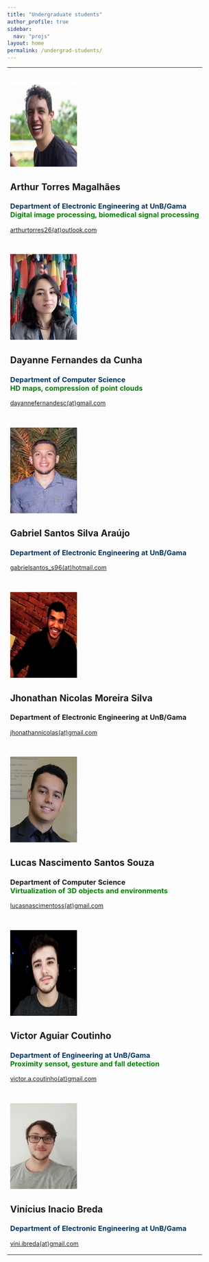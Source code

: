 ```yaml
---
title: "Undergraduate students"
author_profile: true
sidebar:
  nav: "projs"
layout: home
permalink: /undergrad-students/
---
```


<table>
<tbody>
<tr>
<td>
<div class="staff-content">
<h2 style="text-align: left;"><img class="wp-image-526 alignleft" src="https://github.com/DiogoCaetanoGarcia/minimal-mistakes/raw/master/assets/images/arthur_torres.jpeg" alt="" width="156" height="200" /></h2>
</div>
<div class="staff-content">
<h2 style="text-align: left;">Arthur Torres Magalhães</h2>
<h3 style="text-align: left;"><span style="color: #003366;">Department of Electronic Engineering at UnB/Gama</span><br />
<span style="color: #008000;">Digital image processing, biomedical signal processing</span></h3>
<p style="text-align: left;"><a href="mailto:arthurtorres26@outlook.com">arthurtorres26(at)outlook.com</a></p>
</div>
</td>
</tr>
<tr>
<td>
<div class="staff-content">
<h2 style="text-align: left;"><img class="wp-image-526 alignleft" src="https://github.com/DiogoCaetanoGarcia/minimal-mistakes/raw/master/assets/images/dayanne.jpg" alt="" width="156" height="200" /></h2>
</div>
<div class="staff-content">
<h2 style="text-align: left;">Dayanne Fernandes da Cunha</h2>
<h3 style="text-align: left;"><span style="color: #003366;">Department of Computer Science</span><br />
<span style="color: #008000;">HD maps, compression of point clouds</span></h3>
<p style="text-align: left;"><a href="mailto:dayannefernandesc@gmail.com ">dayannefernandesc(at)gmail.com </a></p>
</div>
</td>
</tr>
<tr>
<td>
<div class="staff-content">
<h2 style="text-align: left;"><img class="wp-image-526 alignleft" src="https://github.com/DiogoCaetanoGarcia/minimal-mistakes/raw/master/assets/images/gabriel_santos.jpg" alt="" width="156" height="200" /></h2>
</div>
<div class="staff-content">
<h2 style="text-align: left;">Gabriel Santos Silva Araújo</h2>
<h3 style="text-align: left;"><span style="color: #003366;">Department of Electronic Engineering at UnB/Gama</span><br />
<span style="color: #008000;"></span></h3>
<p style="text-align: left;"><a href="mailto:gabrielsantos_s96@hotmail.com">gabrielsantos_s96(at)hotmail.com</a></p>
</div>
</td>
</tr>
<tr>
<td>
<div class="staff-content" style="text-align: left;">
<h2><img class="wp-image-523 alignleft" src="https://github.com/DiogoCaetanoGarcia/minimal-mistakes/raw/master/assets/images/jhonahan_nicolas.jpg" alt="" width="156" height="200" /></h2>
</div>
<div class="staff-content">
<h2 style="text-align: left;">Jhonathan Nicolas Moreira Silva</h2>
<h3 style="text-align: left;">Department of Electronic Engineering at UnB/Gama<br />
<span style="color: #008000;"></span></h3>
<p style="text-align: left;"><a href="mailto:jhonathannicolas@gmail.com">jhonathannicolas(at)gmail.com</a></p>
</div>
</td>
</tr>
<tr>
<td>
<div class="staff-content" style="text-align: left;">
<h2><img class="wp-image-523 alignleft" src="https://github.com/DiogoCaetanoGarcia/minimal-mistakes/raw/master/assets/images/IMG-20180327-WA0009.jpg" alt="" width="156" height="200" /></h2>
</div>
<div class="staff-content">
<h2 style="text-align: left;">Lucas Nascimento Santos Souza</h2>
<h3 style="text-align: left;">Department of Computer Science<br />
<span style="color: #008000;">Virtualization of 3D objects and environments</span></h3>
<p style="text-align: left;"><a href="mailto:lucasnascimentoss@gmail.com">lucasnascimentoss(at)gmail.com</a></p>
</div>
</td>
</tr>
<tr>
<td>
<div class="staff-content">
<h2 style="text-align: left;"><img class="wp-image-526 alignleft" src="https://github.com/DiogoCaetanoGarcia/minimal-mistakes/raw/master/assets/images/victor_coutinho.jpg" alt="" width="156" height="200" /></h2>
</div>
<div class="staff-content">
<h2 style="text-align: left;">Victor Aguiar Coutinho</h2>
<h3 style="text-align: left;"><span style="color: #003366;">Department of Engineering at UnB/Gama</span><br />
<span style="color: #008000;">Proximity sensot, gesture and fall detection</span></h3>
<p style="text-align: left;"><a href="mailto:victor.a.coutinho@gmail.com">victor.a.coutinho(at)gmail.com</a></p>
</div>
</td>
</tr>
<tr>
<td>
<div class="staff-content">
<h2 style="text-align: left;"><img class="wp-image-526 alignleft" src="https://github.com/DiogoCaetanoGarcia/minimal-mistakes/raw/master/assets/images/vinicius_inacio.jpg" alt="" width="156" height="200" /></h2>
</div>
<div class="staff-content">
<h2 style="text-align: left;">Vinícius Inacio Breda</h2>
<h3 style="text-align: left;"><span style="color: #003366;">Department of Electronic Engineering at UnB/Gama</span><br />
<span style="color: #008000;"></span></h3>
<p style="text-align: left;"><a href="mailto:vini.ibreda@gmail.com">vini.ibreda(at)gmail.com</a></p>
</div>
</td>
</tr>
</tbody>
</table>